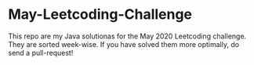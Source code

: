 # May-Leetcoding-Challenge

This repo are my Java solutionas for the May 2020 Leetcoding challenge. They are sorted week-wise.
If you have solved them more optimally, do send a pull-request!
